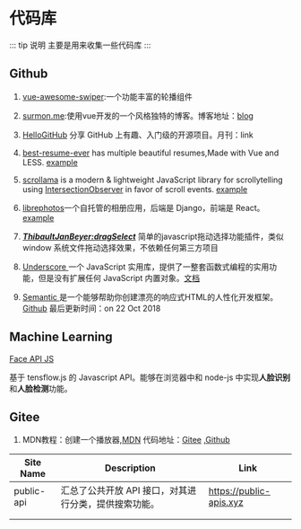 # 代码库

::: tip 说明
主要是用来收集一些代码库
:::

## Github

1. [vue-awesome-swiper](https://github.com/surmon-china/vue-awesome-swiper):一个功能丰富的轮播组件

2. [surmon.me](https://github.com/surmon-china/surmon.me):使用vue开发的一个风格独特的博客。博客地址：[blog](https://surmon.me/)

3. [HelloGitHub](https://github.com/521xueweihan/HelloGitHub) 分享 GitHub 上有趣、入门级的开源项目。月刊：link

4. [best-resume-ever](https://github.com/salomonelli/best-resume-ever) has multiple beautiful resumes,Made with Vue and LESS.  [example](https://salomonelli.github.io/best-resume-ever/#/)

5. [scrollama](https://github.com/russellgoldenberg/scrollama) is a modern & lightweight JavaScript library for scrollytelling using [IntersectionObserver](https://developer.mozilla.org/en-US/docs/Web/API/Intersection_Observer_API) in favor of scroll events.     [example](https://russellgoldenberg.github.io/scrollama/basic/)

6. [librephotos](https://github.com/LibrePhotos/librephotos)一个自托管的相册应用，后端是 Django，前端是 React。[example](https://demo2.librephotos.com/)

7. [***ThibaultJanBeyer:dragSelect***](https://github.com/ThibaultJanBeyer/dragSelect) 简单的javascript拖动选择功能插件，类似 window 系统文件拖动选择效果，不依赖任何第三方项目

8. [Underscore ](http://github.com/jashkenas/underscore/)一个 JavaScript 实用库，提供了一整套函数式编程的实用功能，但是没有扩展任何 JavaScript 内置对象。[文档](https://www.underscorejs.com.cn/)

9. [Semantic ](https://semantic-ui.com/) 是一个能够帮助你创建漂亮的响应式HTML的人性化开发框架。 [Github](https://github.com/semantic-org/semantic-ui)  最后更新时间：on 22 Oct 2018

   



## Machine Learning

[Face API JS](https://github.com/justadudewhohacks/face-api.js)

基于 tensflow.js 的 Javascript API。能够在浏览器中和 node-js 中实现**人脸识别**和**人脸检测**功能。




## Gitee

1. MDN教程：创建一个播放器,[MDN](https://developer.mozilla.org/en-US/docs/Web/Guide/Audio_and_video_delivery/cross_browser_video_player) 代码地址：[Gitee](https://gitee.com/ihaiu/iandevlin.github.io) ,[Github](https://github.com/mdn/content/tree/main/files/en-us/web/guide/audio_and_video_delivery)





| Site Name  | Description                                           | Link                    |
| ---------- | ----------------------------------------------------- | ----------------------- |
| public-api | 汇总了公共开放 API 接口，对其进行分类，提供搜索功能。 | https://public-apis.xyz |
|            |                                                       |                         |
|            |                                                       |                         |

